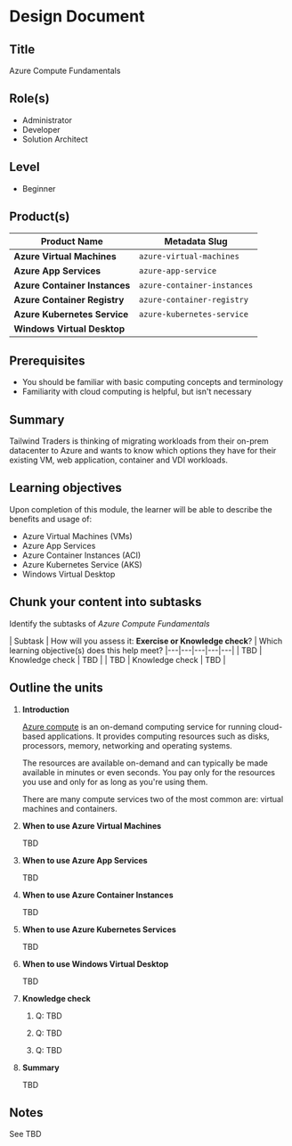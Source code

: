 # Design Document

## Title

Azure Compute Fundamentals

## Role(s)

- Administrator
- Developer
- Solution Architect

## Level

- Beginner

## Product(s)

| Product Name | Metadata Slug |
| --- | --- |
| **Azure Virtual Machines** | `azure-virtual-machines` |
| **Azure App Services** | `azure-app-service` |
| **Azure Container Instances** | `azure-container-instances` |
| **Azure Container Registry** | `azure-container-registry` |
| **Azure Kubernetes Service** | `azure-kubernetes-service` |
| **Windows Virtual Desktop** |  |

## Prerequisites

- You should be familiar with basic computing concepts and terminology
- Familiarity with cloud computing is helpful, but isn't necessary

## Summary

Tailwind Traders is thinking of migrating workloads from their on-prem datacenter to Azure and wants to know which options they have for their existing VM, web application, container and VDI workloads.

## Learning objectives

Upon completion of this module, the learner will be able to describe the benefits and usage of:

- Azure Virtual Machines (VMs)
- Azure App Services
- Azure Container Instances (ACI)
- Azure Kubernetes Service (AKS)
- Windows Virtual Desktop

## Chunk your content into subtasks

Identify the subtasks of *Azure Compute Fundamentals*

| Subtask | How will you assess it: **Exercise or Knowledge check**? | Which learning objective(s) does this help meet?
|---|---|---|---|---|
| TBD | Knowledge check | TBD |
| TBD | Knowledge check | TBD |

## Outline the units

1. **Introduction**

    [Azure compute](https://azure.microsoft.com/product-categories/compute) is an on-demand computing service for running cloud-based applications. It provides computing resources such as disks, processors, memory, networking and operating systems.

    The resources are available on-demand and can typically be made available in minutes or even seconds. You pay only for the resources you use and only for as long as you're using them.

    There are many compute services two of the most common are: virtual machines and containers.

1. **When to use Azure Virtual Machines**

    TBD

1. **When to use Azure App Services**

    TBD

1. **When to use Azure Container Instances**

    TBD

1. **When to use Azure Kubernetes Services**

    TBD

1. **When to use Windows Virtual Desktop**

    TBD

1. **Knowledge check**

    1. Q: TBD

    1. Q: TBD

    1. Q: TBD

1. **Summary**

    TBD
    
## Notes

See TBD
